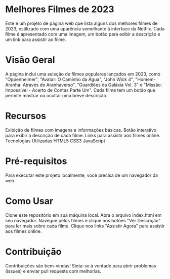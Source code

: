 # Melhores Filmes de 2023
Este é um projeto de página web que lista alguns dos melhores filmes de 2023, estilizado com uma aparência semelhante à interface da Netflix. Cada filme é apresentado com uma imagem, um botão para exibir a descrição e um link para assistir ao filme.

# Visão Geral
A página inclui uma seleção de filmes populares lançados em 2023, como "Oppenheimer", "Avatar: O Caminho da Água", "John Wick 4", "Homem-Aranha: Através do Aranhaverso", "Guardiões da Galáxia Vol. 3" e "Missão: Impossível - Acerto de Contas Parte Um". Cada filme tem um botão que permite mostrar ou ocultar uma breve descrição.

# Recursos
Exibição de filmes com imagens e informações básicas.
Botão interativo para exibir a descrição de cada filme.
Links para assistir aos filmes online.
Tecnologias Utilizadas
HTML5
CSS3
JavaScript
# Pré-requisitos
Para executar este projeto localmente, você precisa de um navegador da web.

# Como Usar
Clone este repositório em sua máquina local.
Abra o arquivo index.html em seu navegador.
Navegue pelos filmes e clique nos botões "Ver Descrição" para ler mais sobre cada filme.
Clique nos links "Assistir Agora" para assistir aos filmes online.

# Contribuição
Contribuições são bem-vindas! Sinta-se à vontade para abrir problemas (issues) e enviar pull requests com melhorias.













